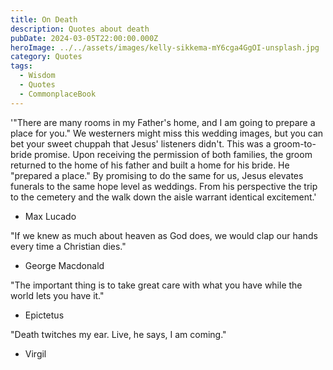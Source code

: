 ```yaml
---
title: On Death
description: Quotes about death
pubDate: 2024-03-05T22:00:00.000Z
heroImage: ../../assets/images/kelly-sikkema-mY6cga4GgOI-unsplash.jpg
category: Quotes
tags:
  - Wisdom
  - Quotes
  - CommonplaceBook
---
```


'"There are many rooms in my Father's home, and I am going to prepare a place for you." We westerners might miss this wedding images, but you can bet your sweet chuppah that Jesus' listeners didn't. This was a groom-to-bride promise. Upon receiving the permission of both families, the groom returned to the home of his father and built a home for his bride. He "prepared a place." By promising to do the same for us, Jesus elevates funerals to the same hope level as weddings. From his perspective the trip to the cemetery and the walk down the aisle warrant identical excitement.'
- Max Lucado

"If we knew as much about heaven as God does, we would clap our hands every time a Christian dies."
- George Macdonald

"The important thing is to take great care with what you have while the world lets you have it."
- Epictetus

"Death twitches my ear. Live, he says, I am coming."
- Virgil

